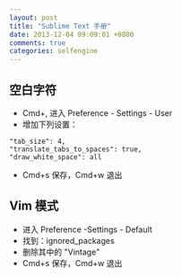 ```yaml
---
layout: post
title: "Sublime Text 手册"
date: 2013-12-04 09:09:01 +0800
comments: true
categories: selfengine
---
```

## 空白字符
 * Cmd+, 进入 Preference - Settings - User
 * 增加下列设置：
<pre><code>"tab_size": 4,
"translate_tabs_to_spaces": true,
"draw_white_space": all
</code></pre>
 * Cmd+s 保存，Cmd+w 退出
## Vim 模式
 * 进入 Preference -Settings - Default
 * 找到：ignored_packages
 * 删除其中的 "Vintage"
 * Cmd+s 保存，Cmd+w 退出
